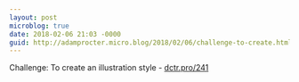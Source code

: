 ```yaml
---
layout: post
microblog: true
date: 2018-02-06 21:03 -0000
guid: http://adamprocter.micro.blog/2018/02/06/challenge-to-create.html
---
```

Challenge: To create an illustration style - [dctr.pro/241](http://dctr.pro/241)
